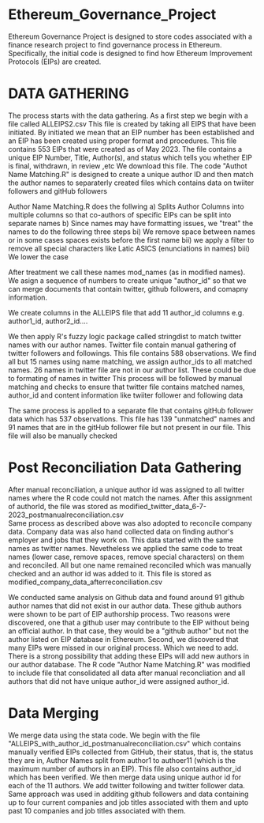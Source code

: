 # Ethereum_Governance_Project
Ethereum Governance Project is designed to store codes associated with a finance research project to find governance process in Ethereum. Specifically, the initial code is designed to find how Ethereum Improvement Protocols (EIPs) are created. 
# DATA GATHERING
The process starts with the data gathering. As a first step we begin with a file called ALLEIPS2.csv 
This file is created by taking all EIPS that have been initiated. By initiated we mean that an EIP number has been established and an EIP has been created using proper format and procedures. This file contains 553 EIPs that were created as of May 2023. The file contains a unique EIP Number, Title, Author(s), and status which tells you whether EIP is final, withdrawn, in review ,etc
We download this file. The code "Authot Name Matching.R" is designed to create a unique author ID and then match the author names to separaterly created files which contains data on twiiter followers and gitHub
followers

Author Name Matching.R does the follwing
  a) Splits Author Columns into multiple columns so that co-authors of specific EIPs can be split into separate names
  b) Since names may have formatting issues, we "treat" the names to do the following three steps
    bi) We remove space between names or in some cases spaces exists before the first name
    bii) we apply a filter to remove all special characters like Latic ASICS (enunciations in names)
    biii) We lower the case
    
After treatment we call these names mod_names (as in modified names). We asign a sequence of numbers to create unique "author_id" so that we can merge documents that contain twitter, github followers, and comapny information. 

We create columns in the ALLEIPS file that add 11 author_id columns e.g. author1_id, author2_id....

We then apply R's fuzzy logic package called stringdist to match twitter names with our author names. Twitter file contain manual gathering of twitter followers and followings. This file contains 588 observations.
We find all but 15 names using name matching, we assign author_ids to all matched names. 26 names in twitter file are not in our author list. These could be due to formating of names in twitter
This process will be followed by manual matching and checks to ensure that twitter file contains matched names, author_id and content information like twiiter follower and following data

The same process is applied to a separate file that contains gitHub follower data which has 537 observations. This file has 139 "unmatched" names and 91 names that are in the gitHub follower file but not present in our file. This file will also be manually checked

# Post Reconciliation Data Gathering
After manual reconciliation, a unique author id was assigned to all twitter names where the R code could not match the names. After this assignment of authorId, the file was stored as modified_twitter_data_6-7-2023_postmanualreconciliation.csv  
Same process as described above was also adopted to reconcile company data. Company data was also hand collected data on finding author's employer and jobs that they work on. This data started with the same names as twitter names. Nevetheless we applied the same
code to treat names (lower case, remove spaces, remove special characters) on them and reconciled. All but one name remained reconciled which was manually checked and an author id was added to it. This file is stored as modified_company_data_afterreconciliation.csv 

We conducted same analysis on Github data and found around 91 github author names that did not exist in our author data. These github authors were shown to be part of EIP authorship process. Two reasons were discovered, one that a github user may contribute to the EIP without being an official author. In that case, they would be a "github author" but not the author listed on EIP database in Ethereum. Second, we discovered that many EIPs were missed in our original process. Which we need to add. There is a strong possibility that adding these EIPs will add new authors in our author database. The R code "Author Name Matching.R" was modified to include file that consolidated all data after manual reconcliation and all authors that did not have unique author_id were assigned author_id. 


# Data Merging

We merge data using the stata code. We begin with the file "ALLEIPS_with_author_id_postmanualreconciliation.csv" which contains manually verified EIPs collected from GitHub, their status, that is, the status they are in, Author Names split from author1 to authoer11 (which is the maximum number of authors in an EIP). This file also contains author_id which has been verified. We then merge data using unique author id for each of the 11 authors. We add twitter following and twitter follower data. Same approach was used in additing github followers and data containing up to four current companies and job titles associated with them and upto past 10 companies and job titles associated with them. 




